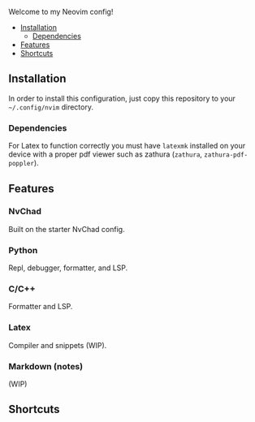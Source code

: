 
Welcome to my Neovim config!

- [Installation](#install)
    - [Dependencies](#dependencies)
- [Features](#fearues)
- [Shortcuts](#shortcuts)

## Installation
In order to install this configuration, just copy this repository to your ```~/.config/nvim``` directory.

### Dependencies
For Latex to function correctly you must have ```latexmk``` installed on your device with a proper pdf viewer such as zathura (```zathura```, ```zathura-pdf-poppler```).

## Features
### NvChad
Built on the starter NvChad config.
### Python
Repl, debugger, formatter, and LSP.
### C/C++
Formatter and LSP.
### Latex
Compiler and snippets (WIP).
### Markdown (notes)
(WIP)

## Shortcuts


